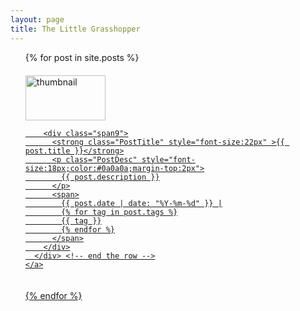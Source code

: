 ```yaml
---
layout: page
title: The Little Grasshopper
---
```

<ul class="posts" style="list-style-type:none;">
  <style type="text/css">
    a:hover {text-decoration: none}
    div.content {padding: 0px}
  </style>
  {% for post in site.posts %}
  <li id="{{ post.id | remove:'/' }}" style="padding-top:20px;padding-bottom:20px">
    <style type="text/css">
      li#{{ post.id | remove:'/' }}:hover { background-color: #fff }
    </style>
    <a href="{{ BASE_PATH }}{{ post.url }}" >
      <div class="row">
        <div class="span3">
          <img src="{{ BASE_PATH }}/assets/thumbnails/{{ post.thumbnail }}" alt="thumbnail" style="width:128px;height:72px;"/>
        </div>
        
        <div class="span9">
          <strong class="PostTitle" style="font-size:22px" >{{ post.title }}</strong>
          <p class="PostDesc" style="font-size:18px;color:#0a0a0a;margin-top:2px">
            {{ post.description }}
          </p>
          <span>
            {{ post.date | date: "%Y-%m-%d" }} |
            {% for tag in post.tags %}
            {{ tag }}
            {% endfor %}
          </span>
        </div>
      </div> <!-- end the row -->
    </a>
  </li>
  {% endfor %}
</ul>
